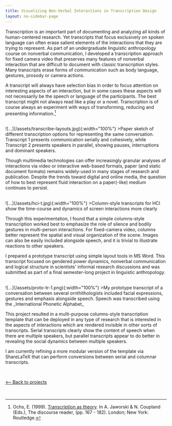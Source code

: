 ```yaml
---
title: Visualizing Non-Verbal Interactions in Transcription Design
layout: no-sidebar-page
---
```

Transcription is an important part of documenting and analyzing all kinds of human-centered research. Yet transcripts that focus exclusively on spoken language can often erase salient elements of the interactions that they are trying to represent. As part of an undergraduate linguistic anthropology course on nonverbal communication, I developed a transcription approach for fixed camera video that preserves many features of nonverbal interaction that are difficult to document with classic transcription styles. Many transcripts erase forms of communication such as body language, gestures, prosody or camera actions. 

A transcript will always have selection bias in order to focus attention on interesting aspects of an interaction, but in some cases these aspects will not necessarily be the speech or language of the participants. The best transcript might not always read like a play or a novel. Transcription is of course always an experiment with ways of transforming, reducing and presenting information.[^1]

<br>
![...](/assets/transcribe-layouts.jpg){:width="100%"}
>Paper sketch of different transcription options for representing the same conversation. Transcript 1 presents communication serially and cohesively, while Transcript 2 presents speakers in parallel, showing pauses, interruptions and dominant speakers.

<br>

Though multimedia technologies can offer increasingly granular analyses of interactions via video or interactive web-based formats, paper (and static document formats) remains widely-used in many stages of research and publication. Despite the trends toward digital and online media, the question of how to best represent fluid interaction on a paper(-like) medium continues to persist.

<br>
![...](/assets/hci-t.jpg){:width="100%"}
>Column-style transcripts for HCI show the time-course and dynamics of screen interactions more clearly

<br>

Through this experimentation, I found that a simple columns-style transcription worked best to emphasize the role of silence and bodily gestures in multi-person interactions. For fixed-camera video, columns better represent the spatial and visual organization of the scene. Images can also be easily included alongside speech, and it is trivial to illustrate reactions to other speakers. 

I prepared a prototype transcript using simple layout tools in MS Word. This transcript focused on gendered power dynamics, nonverbal communication and logical structure in scientists' informal research discussions and was submitted as part of a final semester-long project in linguistic anthropology.

<br>
![...](/assets/proto-tr-1.png){:width="100%"}
>My prototype transcript of a conversation between several ornthithologists included facial expressions, gestures and emphasis alongside speech. Speech was transcribed using the _International Phonetic Alphabet_

<br>

This project resulted in a multi-purpose columns-style transcription template that can be deployed in any type of research that is interested in the aspects of interactions which are rendered invisible in other sorts of transcripts. Serial transcripts clearly show the content of speech when there are multiple speakers, but parallel transcripts appear to do better in revealing the social dynamics between multiple speakers.

I am currently refining a more modular version of the template via ShareLaTeX that can perform conversions between serial and columnar transcripts.

<br>

[<-- Back to projects](../)

<br>

[^1]: Ochs, E. (1999). [Transcription as theory](https://people.ucsc.edu/~gwells/Files/Courses_Folder/documents/Ochs.pdf). In A. Jaworski & N. Coupland (Eds.), The discourse reader, (pp. 167 - 182). London; New York: Routledge.
